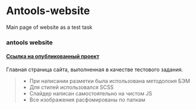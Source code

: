 # Antools-website
Main page of website as a test task

### antools website
#### [Ссылка на опубликованный проект](https://d-sapockij.github.io/Antools-website/)

Главная страница сайта, выполненная в качестве тестового задания.

> - При написании разметки была использована методолоия БЭМ
> - Для стилей использовался SCSS
> - Слайдер написан самостоятельно на чистом JS
> - Все изображения расфомированы по папкам
